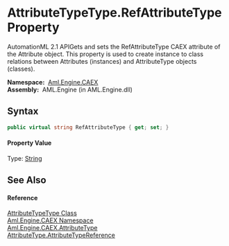 AttributeTypeType.RefAttributeType Property
===========================================
AutomationML 2.1 APIGets and sets the RefAttributeType CAEX attribute of the Attribute object. This property is used to create instance to class relations between Attributes (instances) and AttributeType objects (classes).

  **Namespace:**  [Aml.Engine.CAEX][1]  
  **Assembly:**  AML.Engine (in AML.Engine.dll)

Syntax
------

```csharp
public virtual string RefAttributeType { get; set; }
```

#### Property Value
Type: [String][2]

See Also
--------

#### Reference
[AttributeTypeType Class][3]  
[Aml.Engine.CAEX Namespace][1]  
[Aml.Engine.CAEX.AttributeType][4]  
[AttributeType.AttributeTypeReference][5]  

[1]: ../README.md
[2]: https://docs.microsoft.com/dotnet/api/system.string
[3]: README.md
[4]: ../AttributeType/README.md
[5]: ../AttributeType/AttributeTypeReference.md
[6]: https://www.automationml.org
[7]: ../../icons/logoShade.png